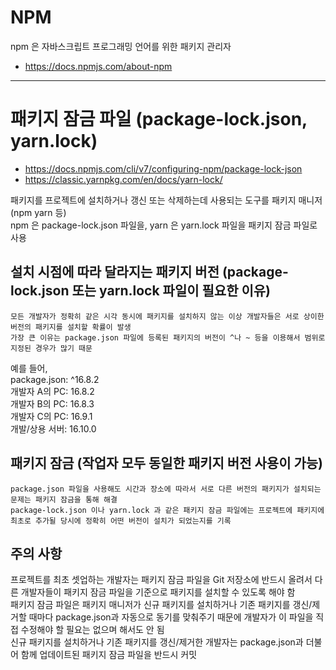 # NPM
npm 은 자바스크립트 프로그래밍 언어를 위한 패키지 관리자  
- https://docs.npmjs.com/about-npm  


-----


# 패키지 잠금 파일 (package-lock.json, yarn.lock)
- https://docs.npmjs.com/cli/v7/configuring-npm/package-lock-json  
- https://classic.yarnpkg.com/en/docs/yarn-lock/  

패키지를 프로젝트에 설치하거나 갱신 또는 삭제하는데 사용되는 도구를 패키지 매니저(npm yarn 등)  
npm 은 package-lock.json 파일을, yarn 은 yarn.lock 파일을 패키지 잠금 파일로 사용  


## 설치 시점에 따라 달라지는 패키지 버전 (package-lock.json 또는 yarn.lock 파일이 필요한 이유)
`모든 개발자가 정확히 같은 시각 동시에 패키지를 설치하지 않는 이상 개발자들은 서로 상이한 버전의 패키지를 설치할 확률이 발생`  
`가장 큰 이유는 package.json 파일에 등록된 패키지의 버전이 ^나 ~ 등을 이용해서 범위로 지정된 경우가 많기 때문`  

예를 들어,  
package.json: ^16.8.2  
개발자 A의 PC: 16.8.2  
개발자 B의 PC: 16.8.3  
개발자 C의 PC: 16.9.1  
개발/상용 서버: 16.10.0  


## 패키지 잠금 (작업자 모두 동일한 패키지 버전 사용이 가능)
`package.json 파일을 사용해도 시간과 장소에 따라서 서로 다른 버전의 패키지가 설치되는 문제는 패키지 잠금을 통해 해결`  
`package-lock.json 이나 yarn.lock 과 같은 패키지 잠금 파일에는 프로젝트에 패키지에 최초로 추가될 당시에 정확히 어떤 버전이 설치가 되었는지를 기록`  


## 주의 사항
프로젝트를 최초 셋업하는 개발자는 패키지 잠금 파일을 Git 저장소에 반드시 올려서 다른 개발자들이 패키지 잠금 파일을 기준으로 패키지를 설치할 수 있도록 해야 함  
패키지 잠금 파일은 패키지 매니저가 신규 패키지를 설치하거나 기존 패키지를 갱신/제거할 때마다 package.json과 자동으로 동기를 맞춰주기 때문에 개발자가 이 파일을 직접 수정해야 할 필요는 없으며 해서도 안 됨  
신규 패키지를 설치하거나 기존 패키지를 갱신/제거한 개발자는 package.json과 더불어 함께 업데이트된 패키지 잠금 파일을 반드시 커밋  


